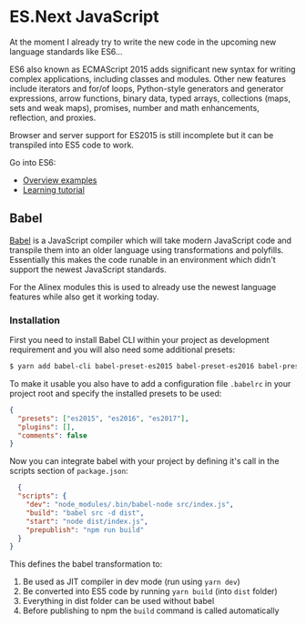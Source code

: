 # ES.Next JavaScript

At the moment I already try to write the new code in the upcoming new language
standards like ES6...

ES6 also known as ECMAScript 2015 adds significant new syntax for writing complex
applications, including classes and modules. Other new features include iterators
and for/of loops, Python-style generators and generator expressions, arrow functions,
binary data, typed arrays, collections (maps, sets and weak maps), promises, number
and math enhancements, reflection, and proxies.

Browser and server support for ES2015 is still incomplete but it can be transpiled
into ES5 code to work.

Go into ES6:
- [Overview examples](http://es6-features.org/#StringInterpolation)
- [Learning tutorial](https://babeljs.io/learn-es2015/)


## Babel

[Babel](http://babeljs.io/) is a JavaScript compiler which will take modern JavaScript
code and transpile them into an older language using transformations and polyfills.
Essentially this makes the code runable in an environment which didn't support
the newest JavaScript standards.

For the Alinex modules this is used to already use the newest language features
while also get it working today.

### Installation

First you need to install Babel CLI within your project as development requirement
and you will also need some additional presets:

```bash
$ yarn add babel-cli babel-preset-es2015 babel-preset-es2016 babel-preset-es2017 --dev
```

To make it usable you also have to add a configuration file `.babelrc` in your project
root and specify the installed presets to be used:

```json
{
  "presets": ["es2015", "es2016", "es2017"],
  "plugins": [],
  "comments": false
}
```

Now you can integrate babel with your project by defining it's call in the scripts
section of `package.json`:

```json
  {
  "scripts": {
    "dev": "node_modules/.bin/babel-node src/index.js",
    "build": "babel src -d dist",
    "start": "node dist/index.js",
    "prepublish": "npm run build"
  }
}
```

This defines the babel transformation to:
1. Be used as JIT compiler in dev mode (run using `yarn dev`)
2. Be converted into ES5 code by running `yarn build` (into `dist` folder)
3. Everything in dist folder can be used without babel
4. Before publishing to npm the `build` command is called automatically
